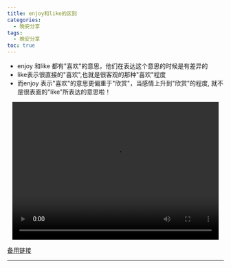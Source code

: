 ```yaml
---
title: enjoy和like的区别
categories:
  - 晚安分享
tags:
  - 晚安分享
toc: true 
---
```




- enjoy 和like 都有"喜欢"的意思，他们在表达这个意思的时候是有差异的
- like表示很直接的"喜欢",也就是很客观的那种"喜欢"程度
- 而enjoy 表示"喜欢"的意思更偏重于"欣赏"，当感情上升到"欣赏"的程度, 就不是很表面的"like"所表达的意思啦！

<p style="text-align:center">
   <video width="480" height="320" controls>
       <source src="/video/62.mp4">
   </video>
</p>
 <p><a href="/video/62.mp4">备用链接</a></p>
 
---





